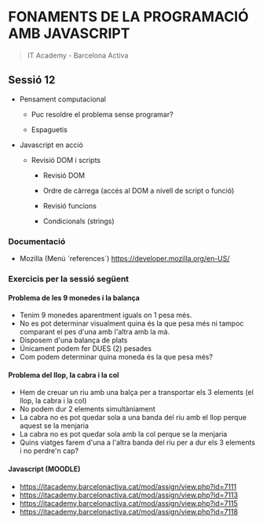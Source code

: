# FONAMENTS DE LA PROGRAMACIÓ AMB JAVASCRIPT

> IT Academy - Barcelona Activa

## Sessió 12

- Pensament computacional

  - Puc resoldre el problema sense programar?

  - Espaguetis

- Javascript en acció

  - Revisió DOM i scripts

    - Revisió DOM

    - Ordre de càrrega (accés al DOM a nivell de script o funció)

    - Revisió funcions

    - Condicionals (strings)

### Documentació

- Mozilla (Menú ´references´)
  https://developer.mozilla.org/en-US/

### Exercicis per la sessió següent

#### Problema de les 9 monedes i la balança

- Tenim 9 monedes aparentment iguals on 1 pesa més.
- No es pot determinar visualment quina és la que pesa més
  ni tampoc comparant el pes d'una amb l'altra amb la mà.
- Disposem d'una balança de plats
- Únicament podem fer DUES (2) pesades
- Com podem determinar quina moneda és la que pesa més?

#### Problema del llop, la cabra i la col

- Hem de creuar un riu amb una balça per a transportar els
  3 elements (el llop, la cabra i la col)
- No podem dur 2 elements simultàniament
- La cabra no es pot quedar sola a una banda del riu amb el llop perque aquest se la menjaria
- La cabra no es pot quedar sola amb la col perque se la menjaria
- Quins viatges farem d'una a l'altra banda del riu per a dur els 3 elements i no perdre'n cap?

#### Javascript (MOODLE)

- https://itacademy.barcelonactiva.cat/mod/assign/view.php?id=7111
- https://itacademy.barcelonactiva.cat/mod/assign/view.php?id=7113
- https://itacademy.barcelonactiva.cat/mod/assign/view.php?id=7115
- https://itacademy.barcelonactiva.cat/mod/assign/view.php?id=7118
